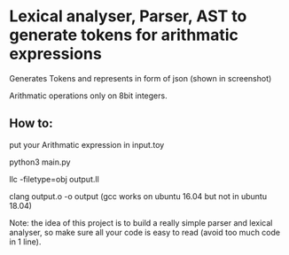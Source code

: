 # Lexical analyser, Parser, AST to generate tokens for arithmatic expressions

Generates Tokens and represents in form of json
(shown in screenshot)

Arithmatic operations only on 8bit integers.

How to:
-------

put your Arithmatic expression in input.toy

python3 main.py

llc -filetype=obj output.ll

clang output.o -o output
(gcc works on ubuntu 16.04 but not in ubuntu 18.04)

Note: the idea of this project is to build a really simple parser and lexical analyser, so make sure all your code is easy to read (avoid too much code in 1 line).
